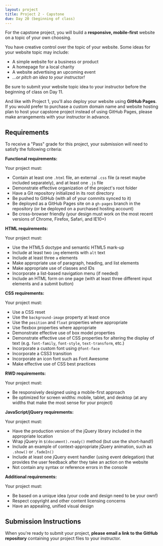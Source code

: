 ```yaml
---
layout: project
title: Project 2 - Capstone
due: Day 20 (beginning of class)
---
```


For the capstone project, you will build a **responsive, mobile-first** website on a topic of your own choosing.

You have creative control over the topic of your website. Some ideas for your website topic may include:

- A simple website for a business or product
- A homepage for a local charity
- A website advertising an upcoming event
- *...or pitch an idea to your instructor!*

Be sure to submit your website topic idea to your instructor before the beginning of class on Day 11.

And like with Project 1, you'll also deploy your website using **GitHub Pages**. If you would prefer to purchase a custom domain name and website hosting plan to host your capstone project instead of using GitHub Pages, please make arrangements with your instructor in advance.

## Requirements

To receive a "Pass" grade for this project, your submission will need to satisfy the following criteria:

**Functional requirements:**

Your project must:

- Contain at least one `.html` file, an external `.css` file (a reset maybe included separately), and at least one `.js` file
- Demonstrate effective organization of the project's root folder
- Have a Git repository initialized in its root directory
- Be pushed to GitHub (with all of your commits synced to it)
- Be deployed as a GitHub Pages site on a `gh-pages` branch in the repository (or be deployed on a purchased hosting account)
- Be cross-browser friendly (your design must work on the most recent versions of Chrome, Firefox, Safari, and IE10+)

**HTML requirements:**

Your project must:

- Use the HTML5 doctype and semantic HTML5 mark-up
- Include at least two `img` elements with `alt` text
- Include at least three `a` elements
- Make appropriate use of paragraph, heading, and list elements
- Make appropriate use of classes and IDs
- Incorporate a list-based navigation menu (if needed)
- Include an HTML form on one page (with at least three different input elements and a submit button)

**CSS requirements:**

Your project must:

- Use a CSS reset
- Use the `background-image` property at least once
- Use the `position` and `float` properties where appropriate
- Use flexbox properties where appropriate
- Demonstrate effective use of box model properties
- Demonstrate effective use of CSS properties for altering the display of text (e.g. `font-family`, `font-style`, `text-transform`, etc.)
- Incorporate a custom font using `@font-face`
- Incorporate a CSS3 transition
- Incorporate an icon font such as Font Awesome
- Make effective use of CSS best practices

**RWD requirements:**

Your project must:

- Be responsively designed using a mobile-first approach
- Be optimized for screen widths: mobile, tablet, and desktop (at any widths that make the most sense for your project)

**JavaScript/jQuery requirements:**

Your project must:

- Have the production version of the jQuery library included in the appropriate location
- Wrap jQuery in `$(document).ready()` method (but use the short-hand!)
- Include an example of context-appropriate jQuery animation, such as `.show()` or `.fadeIn()`
- Include at least one jQuery event handler (using event delegation) that provides the user feedback after they take an action on the website
- Not contain any syntax or reference errors in the console

**Additional requirements:**

Your project must:

- Be based on a unique idea (your code and design need to be your own!)
- Respect copyright and other content licensing concerns
- Have an appealing, unified visual design

## Submission Instructions

When you're ready to submit your project, **please email a link to the GitHub repository** containing your project files to your instructor.
